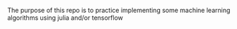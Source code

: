 The purpose of this repo is to practice implementing some machine learning algorithms using julia and/or tensorflow